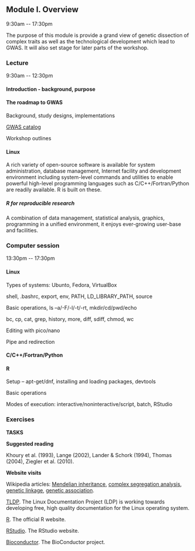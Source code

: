 ## Module I. Overview

9:30am -- 17:30pm

The purpose of this module is provide a grand view of genetic dissection of complex traits as well as the technological development which lead to GWAS. It will also set stage for later parts of the workshop.

### Lecture

9:30am -- 12:30pm

#### Introduction - background, purpose

#### The roadmap to GWAS

Background, study designs, implementations

[GWAS catalog](http://www.ebi.ac.uk/gwas/)

Workshop outlines

#### Linux

A rich variety of open-source software is available for system administration, database management, Internet facility and development environment including system-level commands and utilities to enable powerful high-level programming languages such as C/C++/Fortran/Python are readily available. R is built on these.

##### R for reproducible research

A combination of data management, statistical analysis, graphics, programming in a unified environment, it enjoys ever-growing user-base and facilities.

### Computer session

13:30pm -- 17:30pm

#### Linux

Types of systems: Ubunto, Fedora, VirtualBox 

shell, .bashrc, export, env, PATH, LD_LIBRARY_PATH, source

Basic operations, ls –a/-F/-l/-t/-rt, mkdir/cd/pwd/echo

bc, cp, cat, grep, history, more, diff, sdiff, chmod, wc

Editing with pico/nano

Pipe and redirection

#### C/C++/Fortran/Python

#### R

Setup – apt-get/dnf, installing and loading packages, devtools

Basic operations

Modes of execution: interactive/noninteractive/script, batch, RStudio

### Exercises

**TASKS**

**Suggested reading**

Khoury et al. (1993), Lange (2002), Lander & Schork (1994), Thomas (2004), Ziegler et al. (2010).

**Website visits**

Wikipedia articles: [Mendelian inheritance](https://en.wikipedia.org/wiki/Mendelian_inheritance#Law_of_Segregation), [complex segregation analysis](https://en.wikipedia.org/wiki/Complex_segregation_analysis), [genetic linkage](https://en.wikipedia.org/wiki/Genetic_linkage), [genetic association](https://en.wikipedia.org/wiki/Genetic_association).

[TLDP](http://www.tldp.org/). The Linux Documentation Project (LDP) is working towards developing free, high quality documentation for the Linux operating system.

[R](http://www.r-project.org). The official R website.

[RStudio](https://www.rstudio.com/). The RStudio website.

[Bioconductor](https://www.bioconductor.org/). The BioConductor project.
